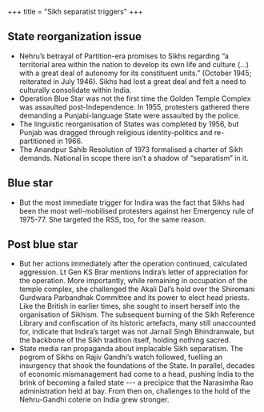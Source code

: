 +++
title = "Sikh separatist triggers"
+++

## State reorganization issue
- Nehru’s betrayal of Partition-era promises to Sikhs regarding “a territorial area within the nation to develop its own life and culture (…) with a great deal of autonomy for its constituent units.” (October 1945; reiterated in July 1946). Sikhs had lost a great deal and felt a need to culturally consolidate within India.
- Operation Blue Star was not the first time the Golden Temple Complex was assaulted post-Independence. In 1955, protesters gathered there demanding a Punjabi-language State were assaulted by the police.
- The linguistic reorganisation of States was completed by 1956, but Punjab was dragged through religious identity-politics and re-partitioned in 1966.
- The Anandpur Sahib Resolution of 1973 formalised a charter of Sikh demands. National in scope there isn’t a shadow of “separatism” in it.

## Blue star 
- But the most immediate trigger for Indira was the fact that Sikhs had been the most well-mobilised protesters against her Emergency rule of 1975-77. She targeted the RSS, too, for the same reason.

## Post blue star
- But her actions immediately after the operation continued, calculated aggression. Lt Gen KS Brar mentions Indira’s letter of appreciation for the operation. More importantly, while remaining in occupation of the temple complex, she challenged the Akali Dal’s hold over the Shiromani Gurdwara Parbandhak Committee and its power to elect head priests. Like the British in earlier times, she sought to insert herself into the organisation of Sikhism. The subsequent burning of the Sikh Reference Library and confiscation of its historic artefacts, many still unaccounted for, indicate that Indira’s target was not Jarnail Singh Bhindranwale, but the backbone of the Sikh tradition itself, holding nothing sacred.
- State media ran propaganda about implacable Sikh separatism. The pogrom of Sikhs on Rajiv Gandhi’s watch followed, fuelling an insurgency that shook the foundations of the State. In parallel, decades of economic mismanagement had come to a head, pushing India to the brink of becoming a failed state --- a precipice that the Narasimha Rao administration held at bay. From then on, challenges to the hold of the Nehru-Gandhi coterie on India grew stronger.


